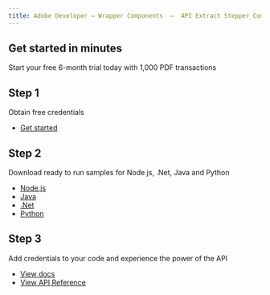 ```yaml
---
title: Adobe Developer — Wrapper Components  —  API Extract Stepper Component
---
```




<TitleBlock slots="heading, text" theme="light" className="titleBlock-align-left"/>

## Get started in minutes

Start your free 6-month trial today with 1,000 PDF transactions


<TextBlock slots="heading, text, buttons" width="33%" theme="light"  className='align-left horizontal-align'/>

## Step 1

Obtain free credentials

- [Get started](https://documentservices.adobe.com/dc-integration-creation-app-cdn/main.html?api=pdf-extract-api)




<TextBlock slots="heading, text, buttons" width="33%" theme="light" variantsTypePrimary='primary' variantsTypeSecondary='primary' isPrimaryBtn  primaryOutline className='align-left link'/>

## Step 2

Download ready to run samples for Node.js, .Net, Java and Python

- [Node.js](https://adobe.com/go/dcExtract_node_sdk)
- [Java](https://adobe.com/go/dcExtract_java_sdk)
- [.Net](https://github.com/adobe/PDFServices.NET.SDK.Samples)
- [Python](https://adobe.com/go/dcExtract_python_sdk)




<TextBlock slots="heading, text, buttons" width="33%" theme="light" primaryOutline className='align-left horizontal-align link extract-stepper-api-reference' headerElementType="h2" />

## Step 3

Add credentials to your code and experience the power of the API


- [View docs](/document-services/docs/overview/pdf-extract-api/)
- [View API Reference](https://developer.adobe.com/document-services/docs/apis/#tag/Extract-PDF)